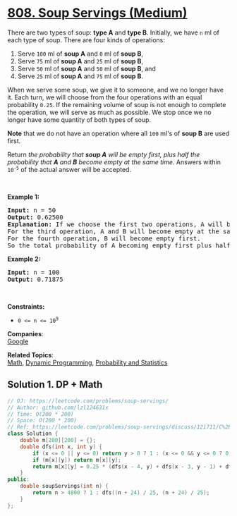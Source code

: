# [808. Soup Servings (Medium)](https://leetcode.com/problems/soup-servings/)

<p>There are two types of soup: <strong>type A</strong> and <strong>type B</strong>. Initially, we have <code>n</code> ml of each type of soup. There are four kinds of operations:</p>

<ol>
	<li>Serve <code>100</code> ml of <strong>soup A</strong> and <code>0</code> ml of <strong>soup B</strong>,</li>
	<li>Serve <code>75</code> ml of <strong>soup A</strong> and <code>25</code> ml of <strong>soup B</strong>,</li>
	<li>Serve <code>50</code> ml of <strong>soup A</strong> and <code>50</code> ml of <strong>soup B</strong>, and</li>
	<li>Serve <code>25</code> ml of <strong>soup A</strong> and <code>75</code> ml of <strong>soup B</strong>.</li>
</ol>

<p>When we serve some soup, we give it to someone, and we no longer have it. Each turn, we will choose from the four operations with an equal probability <code>0.25</code>. If the remaining volume of soup is not enough to complete the operation, we will serve as much as possible. We stop once we no longer have some quantity of both types of soup.</p>

<p><strong>Note</strong> that we do not have an operation where all <code>100</code> ml's of <strong>soup B</strong> are used first.</p>

<p>Return <em>the probability that <strong>soup A</strong> will be empty first, plus half the probability that <strong>A</strong> and <strong>B</strong> become empty at the same time</em>. Answers within <code>10<sup>-5</sup></code> of the actual answer will be accepted.</p>

<p>&nbsp;</p>
<p><strong>Example 1:</strong></p>

<pre><strong>Input:</strong> n = 50
<strong>Output:</strong> 0.62500
<strong>Explanation:</strong> If we choose the first two operations, A will become empty first.
For the third operation, A and B will become empty at the same time.
For the fourth operation, B will become empty first.
So the total probability of A becoming empty first plus half the probability that A and B become empty at the same time, is 0.25 * (1 + 1 + 0.5 + 0) = 0.625.
</pre>

<p><strong>Example 2:</strong></p>

<pre><strong>Input:</strong> n = 100
<strong>Output:</strong> 0.71875
</pre>

<p>&nbsp;</p>
<p><strong>Constraints:</strong></p>

<ul>
	<li><code>0 &lt;= n &lt;= 10<sup>9</sup></code></li>
</ul>


**Companies**:  
[Google](https://leetcode.com/company/google)

**Related Topics**:  
[Math](https://leetcode.com/tag/math/), [Dynamic Programming](https://leetcode.com/tag/dynamic-programming/), [Probability and Statistics](https://leetcode.com/tag/probability-and-statistics/)

## Solution 1. DP + Math

```cpp
// OJ: https://leetcode.com/problems/soup-servings/
// Author: github.com/lzl124631x
// Time: O(200 * 200)
// Space: O(200 * 200)
// Ref: https://leetcode.com/problems/soup-servings/discuss/121711/C%2B%2BJavaPython-When-N-greater-4800-just-return-1
class Solution {
    double m[200][200] = {};
    double dfs(int x, int y) {
        if (x <= 0 || y <= 0) return y > 0 ? 1 : (x <= 0 && y <= 0 ? 0.5 : 0);
        if (m[x][y]) return m[x][y];
        return m[x][y] = 0.25 * (dfs(x - 4, y) + dfs(x - 3, y - 1) + dfs(x - 2, y - 2) + dfs(x - 1, y - 3));
    }
public:
    double soupServings(int n) {
        return n > 4800 ? 1 : dfs((n + 24) / 25, (n + 24) / 25);
    }
};
```